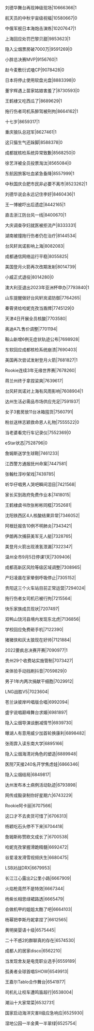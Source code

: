 刘德华舞台再现神级现场|10666366|1

航天员的中秋宇宙级祝福|10580667|0

中俄军舰日本海炮击演练|10207647|1

上海回应处罚巴黎贝甜|9853623|1

隐入尘烟票房破7000万|9591269|0

小胖总决赛MVP|9156760|1

赵今麦敷衍式嗑CP|9078428|0

日本将停止使用软盘光盘|8883398|0

董宇辉遇上苗家姑娘害羞了|8730593|0

王鹤棣又吃西瓜了|8689629|1

拖行伤者司机系醉驾被刑拘|8664162|1

十七岁|8659317|1

重庆狼队总冠军|8627461|1

这只猫生气还跺脚|8588378|0

成都就核检系统异常致歉|8568250|0

徐艺洋被全员投票淘汰|8565084|0

东航因旅客吐血紧急备降|8557999|1

中秋国庆合肥市民非必要不离市|8523262|1

刘德华说会永远记住李好|8460436|1

王一博被吓出后遗症|8442165|1

直击浙江防台风一线|8400670|1

大庆调查孕妇就医被拒流产|8333331|

湖南被撞拖行伤者仍在治疗|8144534|

台风轩岚诺影响上海|8082083|

成都通信网络运行平稳|8055825|

美国登月火箭再次改期发射|8014739|

小威正式退役|8014280|0

澳大利亚退出2023年亚洲杯申办|7793840|1

山东提醒做好台风轩岚诺防御|7764265|

秦霄贤给哈妮克孜当盾牌|7745129|0

天津4日开展全员核酸|7703580|

奥迪A7L售价调整|7701194|

鞍山新增6例无症状轨迹公布|7698928|

东软回应成都核检系统崩溃|7690403|

美国再次尝试发射登月火箭|7681827|1

Rookie连续3年无缘世界赛|7678260|

蒋兰州终于拿捏梁爽|7639617|

台风轩岚诺对上海有风雨影响|7608904|1

达州生活必需品市场供应充足|7591937|

女子3套房放11台冰箱囤货|7560791|

粉丝送林志颖救命恩人礼物|7555522|0

当老婆看完行车记录仪|7552369|0

eStar状态|7528796|0

詹姆斯送学生球鞋|7461233|

江西警方通报抚州命案|7447581|

张翰杜淳吵架戏|7439785|

听华仔唱男人哭吧瞬间泪目|7421568|

家长买到政府免费作业本|7418015|

王鹤棣虞书欣张彬彬同框|7352681|

沈阳铁西区4人核酸结果异常|7346052|

阿根廷报告10例不明肺炎|7343421|

伊朗再次捕获美军无人艇|7328765|

美登月火箭出现液氢泄漏|7322347|

温州全市9月5日停课1天|7309406|

成都高新区风险等级区域调整|7308965|

产妇凌晨在家晕倒呼吸停止|7305152|

贵阳这三个火车站目前正常运营|7294024|

拖行伤者女司机已被行拘|7215564|

快乐家族成员现状|7207497|

双鸭山饶河县境内发现东北虎|7136856|

学校回应免费砸手机|7122390|

猪猪侠和灰太狼现在好帅|7121884|

2022要疯总决赛开赛|7090977|1

贵州29个收费站实施管制|7073427|

来体验手动挡刷抖音|7059829|0

男子1年内两次捐献干细胞|7029912|

LNG战胜V5|7023604|

苍兰诀彼岸吟唱版合唱|6992094|

盛宇说唱巅峰舞台求婚|6981897|

隐入尘烟导演谈删减情节|6939730|

曝湖人有意用威少加首轮换康利|6898482|

张雨霏入读东南大学|6895166|

隐入尘烟海清对角色的塑造|6889948|

医院7天接240名开学焦虑娃|6866346|

隐入尘烟结局|6849817|

达州发布本土病例活动轨迹|6793898|

网传成毅录制你好星期六|6743229|

Rookie阿卡丽|6707566|

这口才不去卖货可惜了|6706313|

杨颖吃石头停不下来|6704418|

詹姆斯称赞欧文成长了|6700538|

哈妮克孜掌握滑跪精髓|6692472|

谷爱凌发滑雪视频庆生|6680475|

LSB对战DRX|6679953|

长江江心露出2公里小路|6667909|

火焰枪竟然不是特效|6667344|

杨紫长相思绿裙路透|6665479|

会做机甲的姐姐太酷了吧|6664103|

杨幂把李斯丹妮拿捏了|6612565|

黄明昊婴语十级|6575445|

二十不惑2的群聊真的存在|6574530|

成都人的居家disco|6562210|

当发现舍友是电竞职业选手|6559189|

孤勇者全球首唱SHOW|6549913|

王嘉尔Tablo合作舞台|6541977|

司机礼让校车遭鸣笛超行|6538004|

潮汕十大家常菜|6532731|

国家启动海洋灾害II级应急响应|6525930|

湿地公园一半金黄一半翠绿|6525754|

